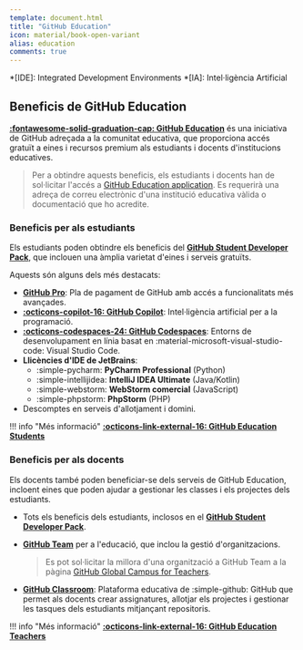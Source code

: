 ```yaml
---
template: document.html
title: "GitHub Education"
icon: material/book-open-variant
alias: education
comments: true
---
```

*[IDE]: Integrated Development Environments
*[IA]: Intel·ligència Artificial

## Beneficis de GitHub Education
[__:fontawesome-solid-graduation-cap: GitHub Education__](https://github.com/education)
és una iniciativa de GitHub adreçada a la comunitat educativa,
que proporciona accés gratuït a eines i recursos premium
als estudiants i docents d'institucions educatives.

> Per a obtindre aquests beneficis, els estudiants i docents han de sol·licitar l'accés a
> [GitHub Education application](https://education.github.com/discount_requests/application).
> Es requerirà una adreça de correu electrònic d'una institució educativa vàlida
> o documentació que ho acredite.

### Beneficis per als estudiants
Els estudiants poden obtindre els beneficis del
[**GitHub Student Developer Pack**](https://education.github.com/pack),
que inclouen una àmplia varietat d'eines i serveis gratuïts.

Aquests són alguns dels més destacats:

- [__GitHub Pro__](https://docs.github.com/es/get-started/learning-about-github/githubs-plans#github-pro): Pla de pagament de GitHub amb accés a funcionalitats més avançades.
- [__:octicons-copilot-16: GitHub Copilot__](https://github.com/features/copilot): Intel·ligència artificial per a la programació.
- [__:octicons-codespaces-24: GitHub Codespaces__](https://github.com/features/codespaces): Entorns de desenvolupament en línia basat en :material-microsoft-visual-studio-code: Visual Studio Code.
- __Llicències d'IDE de JetBrains__:
    - :simple-pycharm: __PyCharm Professional__ (Python)
    - :simple-intellijidea: __IntelliJ IDEA Ultimate__ (Java/Kotlin)
    - :simple-webstorm: __WebStorm comercial__ (JavaScript)
    - :simple-phpstorm: __PhpStorm__ (PHP)
- Descomptes en serveis d'allotjament i domini.

!!! info "Més informació"
    [**:octicons-link-external-16: GitHub Education Students**](https://github.com/education/students)

### Beneficis per als docents
Els docents també poden beneficiar-se dels serveis de GitHub Education,
incloent eines que poden ajudar a gestionar les classes i els projectes dels estudiants.

- Tots els beneficis dels estudiants, inclosos en el [**GitHub Student Developer Pack**](https://education.github.com/pack).

- [__GitHub Team__](https://github.com/team) per a l'educació, que inclou la gestió d'organitzacions.
    
    > Es pot sol·licitar la millora d'una organització a GitHub Team a la pàgina [GitHub Global Campus for Teachers](https://education.github.com/globalcampus/teacher).

- [__GitHub Classroom__](https://classroom.github.com/): Plataforma educativa de :simple-github: GitHub
  que permet als docents crear assignatures, allotjar els projectes i gestionar les tasques dels estudiants
  mitjançant repositoris.

!!! info "Més informació"
    [**:octicons-link-external-16: GitHub Education Teachers**](https://github.com/education/teachers)
